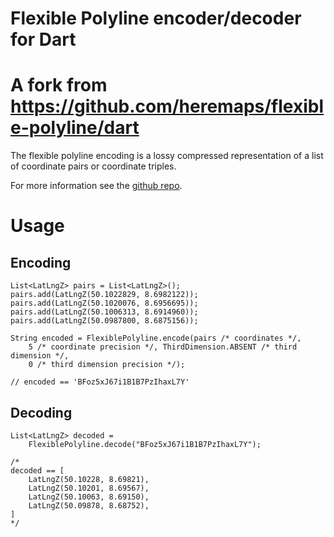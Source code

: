 # Flexible Polyline encoder/decoder for Dart

# A fork from <https://github.com/heremaps/flexible-polyline/dart>

The flexible polyline encoding is a lossy compressed representation of a list of coordinate pairs or
coordinate triples.

For more information see the [github repo].

# Usage

## Encoding
```
List<LatLngZ> pairs = List<LatLngZ>();
pairs.add(LatLngZ(50.1022829, 8.6982122));
pairs.add(LatLngZ(50.1020076, 8.6956695));
pairs.add(LatLngZ(50.1006313, 8.6914960));
pairs.add(LatLngZ(50.0987800, 8.6875156));

String encoded = FlexiblePolyline.encode(pairs /* coordinates */,
	5 /* coordinate precision */, ThirdDimension.ABSENT /* third dimension */,
	0 /* third dimension precision */);

// encoded == 'BFoz5xJ67i1B1B7PzIhaxL7Y'
```

## Decoding
```
List<LatLngZ> decoded =
    FlexiblePolyline.decode("BFoz5xJ67i1B1B7PzIhaxL7Y");

/*
decoded == [
	LatLngZ(50.10228, 8.69821),
	LatLngZ(50.10201, 8.69567),
	LatLngZ(50.10063, 8.69150),
	LatLngZ(50.09878, 8.68752),
]
*/
```

[github repo]: https://github.com/heremaps/flexible-polyline